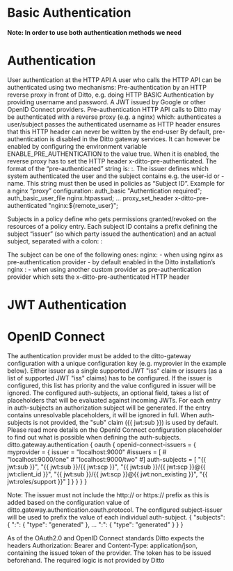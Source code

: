 # Basic Authentication

#### Note: In order to use both authentication methods we need 
# Authentication
User authentication at the HTTP API
A user who calls the HTTP API can be authenticated using two mechanisms:
Pre-authentication by an HTTP reverse proxy in front of Ditto, e.g. doing HTTP BASIC Authentication by providing username and password.
A JWT issued by Google or other OpenID Connect providers.
Pre-authentication
HTTP API calls to Ditto may be authenticated with a reverse proxy (e.g. a nginx) which:
authenticates a user/subject
passes the authenticated username as HTTP header
ensures that this HTTP header can never be written by the end-user
By default, pre-authentication is disabled in the Ditto gateway services. It can however be enabled by configuring the environment variable ENABLE_PRE_AUTHENTICATION to the value true.
When it is enabled, the reverse proxy has to set the HTTP header x-ditto-pre-authenticated.
The format of the “pre-authenticated” string is: <issuers>:<subjects>. The issuer defines which system authenticated the user and the subject contains e.g. the user-id or -name.
This string must then be used in policies as “Subject ID”.
Example for a nginx “proxy” configuration:
auth_basic                    "Authentication required";
auth_basic_user_file          nginx.htpasswd;
...
proxy_set_header              x-ditto-pre-authenticated "nginx:${remote_user}";


Subjects in a policy define who gets permissions granted/revoked on the resources of a policy entry.
Each subject ID contains a prefix defining the subject “issuer” (so which party issued the authentication) and an actual subject, separated with a colon:
<subject-issuer>:<subject>

The subject can be one of the following ones:
nginx:<nginx-username> - when using nginx as pre-authentication provider - by default enabled in the Ditto installation’s nginx
<other-pre-auth-provider>:<username> - when using another custom provider as pre-authentication provider which sets the x-ditto-pre-authenticated HTTP header




                                  













# JWT Authentication

# OpenID Connect
The authentication provider must be added to the ditto-gateway configuration with a unique configuration key (e.g. myprovier in the example below).
Either issuer as a single supported JWT "iss" claim or issuers (as a list of supported JWT "iss" claims) has to be configured. If the issuer is configured, this list has priority and the value configured in issuer will be ignored.
The configured auth-subjects, an optional field, takes a list of placeholders that will be evaluated against incoming JWTs.
For each entry in auth-subjects an authorization subject will be generated. If the entry contains unresolvable placeholders, it will be ignored in full. When auth-subjects is not provided, the "sub" claim ({{ jwt:sub }}) is used by default.
Please read more details on the OpenId Connect configuration placeholder to find out what is possible when defining the auth-subjects.
ditto.gateway.authentication {
    oauth {
      openid-connect-issuers = {
        myprovider = {
          issuer = "localhost:9000"
          #issuers = [
          #  "localhost:9000/one"
          #  "localhost:9000/two"
          #]
          auth-subjects = [
            "{{ jwt:sub }}",
            "{{ jwt:sub }}/{{ jwt:scp }}",
            "{{ jwt:sub }}/{{ jwt:scp }}@{{ jwt:client_id }}",
            "{{ jwt:sub }}/{{ jwt:scp }}@{{ jwt:non_existing }}",
            "{{ jwt:roles/support }}"
          ]
        }
      }
    }
}

Note: The issuer must not include the http:// or https:// prefix as this is added based on the configuration value of ditto.gateway.authentication.oauth.protocol.
The configured subject-issuer will be used to prefix the value of each individual auth-subject.
{
  "subjects": {
    "<provider>:<auth-subject-0>": {
      "type": "generated"
    },
    ...
    "<provider>:<auth-subject-n>": {
      "type": "generated"
    }
  }
}

As of the OAuth2.0 and OpenID Connect standards Ditto expects the headers Authorization: Bearer <JWT> and Content-Type: application/json, containing the issued token of the provider.
The token has to be issued beforehand. The required logic is not provided by Ditto
